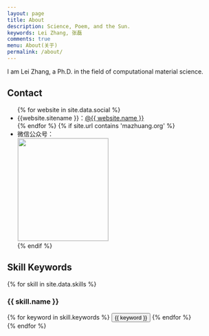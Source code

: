 ```yaml
---
layout: page
title: About
description: Science, Poem, and the Sun.
keywords: Lei Zhang, 张磊
comments: true
menu: About(关于)
permalink: /about/
---
```


I am Lei Zhang, a Ph.D. in the field of computational material science. 


## Contact

<ul>
{% for website in site.data.social %}
<li>{{website.sitename }}：<a href="{{ website.url }}" target="_blank">@{{ website.name }}</a></li>
{% endfor %}
{% if site.url contains 'mazhuang.org' %}
<li>
微信公众号：<br />
<img style="height:238px;width:210px;border:1px solid lightgrey;" src="{{ site.url }}/assets/images/qrcode.jpg" />
</li>
{% endif %}
</ul>


## Skill Keywords

{% for skill in site.data.skills %}
### {{ skill.name }}
<div class="btn-inline">
{% for keyword in skill.keywords %}
<button class="btn btn-outline" type="button">{{ keyword }}</button>
{% endfor %}
</div>
{% endfor %}
